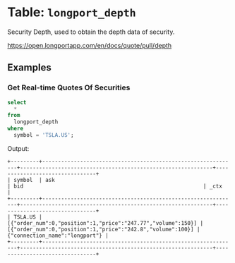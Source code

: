 # Table: `longport_depth`

Security Depth, used to obtain the depth data of security.

https://open.longportapp.com/en/docs/quote/pull/depth

## Examples

### Get Real-time Quotes Of Securities

```sql
select
  *
from
  longport_depth
where
  symbol = 'TSLA.US';
```

Output:

```
+---------+--------------------------------------------------------------+-------------------------------------------------------------+--------------------------------+
| symbol  | ask                                                          | bid                                                         | _ctx                           |
+---------+--------------------------------------------------------------+-------------------------------------------------------------+--------------------------------+
| TSLA.US | [{"order_num":0,"position":1,"price":"247.77","volume":150}] | [{"order_num":0,"position":1,"price":"242.8","volume":100}] | {"connection_name":"longport"} |
+---------+--------------------------------------------------------------+-------------------------------------------------------------+--------------------------------+
```
